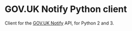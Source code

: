 # GOV.UK Notify Python client

Client for the
[GOV.UK Notify](https://www.notifications.service.gov.uk/) API, for
Python 2 and 3.

